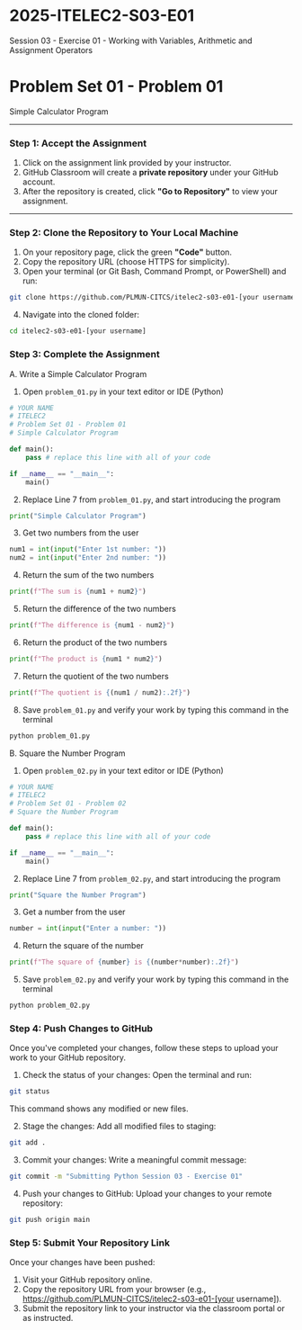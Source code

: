 # 2025-ITELEC2-S03-E01
Session 03 - Exercise 01 - Working with Variables, Arithmetic and Assignment Operators

# **Problem Set 01 - Problem 01**
Simple Calculator Program

---

### **Step 1: Accept the Assignment**

1. Click on the assignment link provided by your instructor.
2. GitHub Classroom will create a **private repository** under your GitHub account.
3. After the repository is created, click **"Go to Repository"** to view your assignment.

---

### **Step 2: Clone the Repository to Your Local Machine**

1. On your repository page, click the green **"Code"** button.
2. Copy the repository URL (choose HTTPS for simplicity).
3. Open your terminal (or Git Bash, Command Prompt, or PowerShell) and run:

```bash
git clone https://github.com/PLMUN-CITCS/itelec2-s03-e01-[your username].git
```

4. Navigate into the cloned folder:

```bash
cd itelec2-s03-e01-[your username]
```

### **Step 3: Complete the Assignment**
A. Write a Simple Calculator Program

1. Open `problem_01.py` in your text editor or IDE (Python)
```python
# YOUR NAME
# ITELEC2
# Problem Set 01 - Problem 01
# Simple Calculator Program

def main():
    pass # replace this line with all of your code

if __name__ == "__main__":
    main()
```

2. Replace Line 7 from `problem_01.py`, and start introducing the program
```python
print("Simple Calculator Program")
```

3. Get two numbers from the user
```python
num1 = int(input("Enter 1st number: "))
num2 = int(input("Enter 2nd number: "))
```

4. Return the sum of the two numbers
```python
print(f"The sum is {num1 + num2}")
```

5. Return the difference of the two numbers
```python
print(f"The difference is {num1 - num2}")
```

6. Return the product of the two numbers
```python
print(f"The product is {num1 * num2}")
```

7. Return the quotient of the two numbers
```python
print(f"The quotient is {(num1 / num2):.2f}")
```

8. Save `problem_01.py` and verify your work by typing this command in the terminal
```bash
python problem_01.py
```

B. Square the Number Program

1. Open `problem_02.py` in your text editor or IDE (Python)
```python
# YOUR NAME
# ITELEC2
# Problem Set 01 - Problem 02
# Square the Number Program

def main():
    pass # replace this line with all of your code

if __name__ == "__main__":
    main()
```

2. Replace Line 7 from `problem_02.py`, and start introducing the program
```python
print("Square the Number Program")
```

3. Get a number from the user
```python
number = int(input("Enter a number: "))
```

4. Return the square of the number
```python
print(f"The square of {number} is {(number*number):.2f}")
```

5. Save `problem_02.py` and verify your work by typing this command in the terminal
```bash
python problem_02.py
```

### **Step 4: Push Changes to GitHub**
Once you've completed your changes, follow these steps to upload your work to your GitHub repository.

1. Check the status of your changes:
Open the terminal and run:

```bash
git status
```
This command shows any modified or new files.

2. Stage the changes:
Add all modified files to staging:

```bash
git add .
```

3. Commit your changes:
Write a meaningful commit message:

```bash
git commit -m "Submitting Python Session 03 - Exercise 01"
```

4. Push your changes to GitHub:
Upload your changes to your remote repository:

```bash
git push origin main
```

### **Step 5: Submit Your Repository Link**
Once your changes have been pushed:
1. Visit your GitHub repository online.
2. Copy the repository URL from your browser (e.g., https://github.com/PLMUN-CITCS/itelec2-s03-e01-[your username]).
3. Submit the repository link to your instructor via the classroom portal or as instructed.

